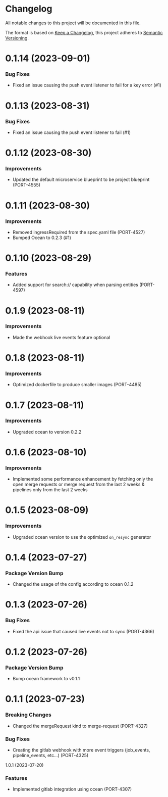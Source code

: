 # Changelog

All notable changes to this project will be documented in this file.

The format is based on [Keep a Changelog](https://keepachangelog.com/en/1.0.0/),
this project adheres to [Semantic Versioning](https://semver.org/spec/v2.0.0.html).

<!-- towncrier release notes start -->

0.1.14 (2023-09-01)
===================

### Bug Fixes

- Fixed an issue causing the push event listener to fail for a key error (#1)


0.1.13 (2023-08-31)
===================

### Bug Fixes

- Fixed an issue causing the push event listener to fail (#1)


0.1.12 (2023-08-30)
===================

### Improvements

- Updated the default microservice blueprint to be project blueprint (PORT-4555)


0.1.11 (2023-08-30)
===================

### Improvements

- Removed ingressRequired from the spec.yaml file (PORT-4527)
- Bumped Ocean to 0.2.3 (#1)


0.1.10 (2023-08-29)
===================

### Features

- Added support for search:// capability when parsing entities (PORT-4597)


0.1.9 (2023-08-11)
==================

### Improvements

- Made the webhook live events feature optional


0.1.8 (2023-08-11)
==================

### Improvements

- Optimized dockerfile to produce smaller images (PORT-4485)


0.1.7 (2023-08-11)
==================

### Improvements

- Upgraded ocean to version 0.2.2


0.1.6 (2023-08-10)
==================

### Improvements

- Implemented some performance enhancement by fetching only the open merge requests or merge request from the last 2 weeks & pipelines only from the last 2 weeks


0.1.5 (2023-08-09)
==================

### Improvements

- Upgraded ocean version to use the optimized `on_resync` generator


0.1.4 (2023-07-27)
==================

### Package Version Bump

- Changed the usage of the config according to ocean 0.1.2


0.1.3 (2023-07-26)
==================

### Bug Fixes

- Fixed the api issue that caused live events not to sync (PORT-4366)


0.1.2 (2023-07-26)
==================

### Package Version Bump

- Bump ocean framework to v0.1.1


0.1.1 (2023-07-23)
==================

### Breaking Changes

- Changed the mergeRequest kind to merge-request (PORT-4327)

### Bug Fixes

- Creating the gitlab webhook with more event triggers (job_events, pipeline_events, etc...) (PORT-4325)


1.0.1 (2023-07-20)

### Features

- Implemented gitlab integration using ocean (PORT-4307)

